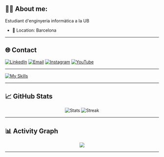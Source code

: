 ## 👨‍💻 About me:
Estudiant d'enginyeria informàtica a la UB
- 📍 Location: Barcelona

---

## 🌐 Contact
[![LinkedIn](https://img.shields.io/badge/LinkedIn-0A66C2?style=for-the-badge&logo=linkedin&logoColor=white)](https://www.linkedin.com/in/mart%C3%AD-mir%C3%B3-barcel%C3%B3-b68539336/)
[![Email](https://img.shields.io/badge/Email-D14836?style=for-the-badge&logo=gmail&logoColor=white)](mailto:marti.miro.06@gmail.com)
[![Instagram](https://img.shields.io/badge/Instagram-E4405F?style=for-the-badge&logo=instagram&logoColor=white)](https://www.instagram.com/marti.miroo/)
[![YouTube](https://img.shields.io/badge/YouTube-FF0000?style=for-the-badge&logo=youtube&logoColor=white)](https://www.youtube.com/@martimiroo)

---

[![My Skills](https://skillicons.dev/icons?i=python,java,cpp,vscode,github,git,vim,linux)](https://skillicons.dev)

---

## 📈 GitHub Stats
<div align="center">
<img src="https://github-readme-stats.vercel.app/api?username=martimiro&show_icons=true&theme=tokyonight" alt="Stats" />
<img src="https://github-readme-streak-stats.herokuapp.com?user=martimiro&theme=tokyonight" alt="Streak" />
</div>

---

## 📊 Activity Graph
<div align="center">
<img src="https://github-readme-activity-graph.vercel.app/graph?username=martimiro&theme=tokyo-night&area=true" />
</div>

---
